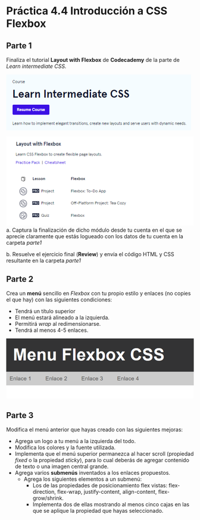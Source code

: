 # Práctica 4.4 Introducción a CSS Flexbox

## Parte 1

Finaliza el tutorial **Layout with Flexbox** de **Codecademy** de la parte de *Learn intermediate CSS.*   
      
![](media/a8ef4b8035dca1f0187f42c476dd20ce.png)  
      
![](media/566d4e87e8064f493da137dc5d096cd0.png)
 a. Captura la finalización de dicho módulo desde tu cuenta en el que se aprecie claramente que estás logueado con los datos de tu cuenta en la carpeta *parte1*

 b. Resuelve el ejercicio final (**Review**) y envía el código HTML y CSS resultante en la carpeta *parte1*

## Parte 2

Crea un **menú** sencillo en *Flexbox* con tu propio estilo y enlaces (no copies el que hay) con las siguientes condiciones: 
 
- Tendrá un título superior
- El menú estará alineado a la izquierda.
- Permitirá *wrap* al redimensionarse.
- Tendrá al menos 4-5 enlaces. 

![](media/d851f648922393a1fc0987d99d970ee6.png)

## Parte 3

Modifica el menú anterior que hayas creado con las siguientes mejoras: 

- Agrega un logo a tu menú a la izquierda del todo.
- Modifica los colores y la fuente utilizada. 
- Implementa que el menú superior permanezca al hacer scroll (propiedad *fixed* o la propiedad *sticky*), para lo cual deberás de agregar contenido de texto o una imagen central grande.
- Agrega varios **submenús** inventados a los enlaces propuestos. 
    - Agrega los siguientes elementos a un submenú: 
        - Los de las propiedades de posicionamiento flex vistas: flex-direction, flex-wrap, justify-content, align-content, flex-grow/shrink. 
        - Implementa dos de ellas mostrando al menos cinco cajas en las que se aplique la propiedad que hayas seleccionado. 

